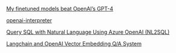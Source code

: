 [My finetuned models beat OpenAI’s GPT-4](https://mlops.systems/posts/2024-07-01-full-finetuned-model-evaluation.html)

[openai-interpreter](https://colab.research.google.com/drive/1WKmRXZgsErej2xUriKzxrEAXdxMSgWbb?usp=sharing)

[Query SQL with Natural Language Using Azure OpenAI (NL2SQL)](https://cookbook.openai.com/examples/how_to_call_functions_with_chat_models)

[Langchain and OpenAI Vector Embedding Q/A System](https://dev.to/admantium/advanced-langchain-memory-tools-agents-4gki)
